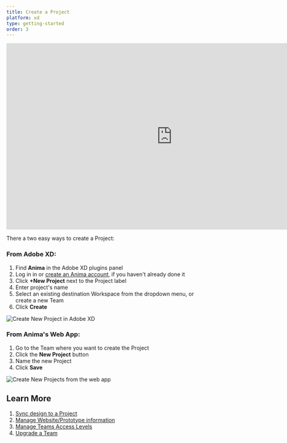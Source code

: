 ```yaml
---
title: Create a Project
platform: xd
type: getting-started
order: 3
---
```

<!----
Anima Projects live inside a Workspace or Team and there are two types of Workspaces: **Personal Workspace** and **Teams Workspaces:**

-   **Personal Workspace** is where you do work by yourself. Only you can access your Personal Projects unless you invite others as Guests (Share > Invite Guests). Use the sidebar to access your Personal Projects or click the drop-down menu in the top left corner of the Anima web app.

-   **Teams Workspaces** is where you can collaborate with others in your Organization. There can be multiple Projects in one team. Anyone added to the a Team can access these Projects. 

	You can also invite Guests to a specific Project in a Team and restrict them from accessing the other Projects (Share > Invite Guests). Learn more about **[Access Levels](/v3/adobe-xd/export/manage-access.html "Learn more about Anima Access Levels")**.

> ❗️**IMPORTANT** 
> - Each **Team Workspace** needs its own separate Anima subscription
> - **Personal Workspace** will automatically be upgraded when a Team workspace is upgraded
> 

## How to Create a Project

---->

<iframe width="864" height="486" src="https://youtu.be/U95pneKEDJ8" frameborder="0" allow="accelerometer; autoplay; encrypted-media; gyroscope; picture-in-picture" allowfullscreen></iframe>

There a two easy ways to create a Project:

### **From Adobe XD:**
1. Find **Anima** in the Adobe XD plugins panel
2. Log in in or [create an Anima account](https://projects.animaapp.com/#/signup "Create an Anima account"), if you haven't already done it
3. Click **+New Project** next to the Project label
4. Enter project's name
5. Select an existing destination Workspace from the dropdown menu, or create a new Team
6. Click **Create**
	
![Create New Project in Adobe XD](https://p46.f4.n0.cdn.getcloudapp.com/items/v1uDx18g/Create%20new%20Project%402x.png?v=938ac22763b4d90944b512a350adecf3 "Create a new Anima Project")

### **From Anima's Web App:**
1. Go to the Team where you want to create the Project
2. Click the **New Project** button
3. Name the new Project
4. Click **Save**

![Create New Projects from the web app](https://p46.f4.n0.cdn.getcloudapp.com/items/QwuKbDdj/Create%20project%20in%20web%20app.png?v=0826a839f5764ebc7a36b423a2eef874 "Create a new Anima Project from the web app")


## Learn More

1. [Sync design to a Project](/v3/adobe-xd/getting-started/preview.html "Sync design to a Project")
2. [Manage Website/Prototype information](/v3/adobe-xd/export/manage-website.html "Manage Website/Prototype information")
3. [Manage Teams Access Levels](/v3/adobe-xd/export/manage-access.html "Manage Teams Access Levels")
4. [Upgrade a Team](/v3/adobe-xd/getting-started/upgrade.html "Upgrade a Team")
